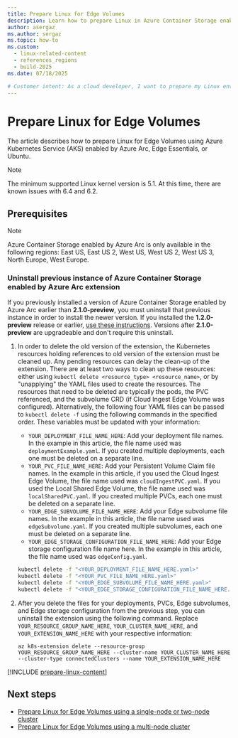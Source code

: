 ```yaml
---
title: Prepare Linux for Edge Volumes
description: Learn how to prepare Linux in Azure Container Storage enabled by Azure Arc Edge Volumes using Azure Kubernetes Service enabled by Azure Arc, Edge Essentials, or Ubuntu.
author: asergaz
ms.author: sergaz
ms.topic: how-to
ms.custom:
  - linux-related-content
  - references_regions
  - build-2025
ms.date: 07/18/2025

# Customer intent: As a cloud developer, I want to prepare my Linux environment for Edge Volumes in Azure Container Storage, so that I can effectively manage and deploy workloads using Azure Kubernetes Service (AKS) enabled by Azure Arc.
---
```


# Prepare Linux for Edge Volumes

The article describes how to prepare Linux for Edge Volumes using Azure Kubernetes Service (AKS) enabled by Azure Arc, Edge Essentials, or Ubuntu.

> [!NOTE]
> The minimum supported Linux kernel version is 5.1. At this time, there are known issues with 6.4 and 6.2.

## Prerequisites

> [!NOTE]
> Azure Container Storage enabled by Azure Arc is only available in the following regions: East US, East US 2, West US, West US 2, West US 3, North Europe, West Europe.

### Uninstall previous instance of Azure Container Storage enabled by Azure Arc extension

If you previously installed a version of Azure Container Storage enabled by Azure Arc earlier than **2.1.0-preview**, you must uninstall that previous instance in order to install the newer version. If you installed the **1.2.0-preview** release or earlier, [use these instructions](faq.yml#if-i-installed-the-1-2-0-preview-or-any-earlier-release--how-do-i-uninstall-the-extension). Versions after **2.1.0-preview** are upgradeable and don't require this uninstall.

1. In order to delete the old version of the extension, the Kubernetes resources holding references to old version of the extension must be cleaned up. Any pending resources can delay the clean-up of the extension. There are at least two ways to clean up these resources: either using `kubectl delete <resource_type> <resource_name>`, or by "unapplying" the YAML files used to create the resources. The resources that need to be deleted are typically the pods, the PVC referenced, and the subvolume CRD (if Cloud Ingest Edge Volume was configured). Alternatively, the following four YAML files can be passed to `kubectl delete -f` using the following commands in the specified order. These variables must be updated with your information:

   - `YOUR_DEPLOYMENT_FILE_NAME_HERE`: Add your deployment file names. In the example in this article, the file name used was `deploymentExample.yaml`. If you created multiple deployments, each one must be deleted on a separate line.
   - `YOUR_PVC_FILE_NAME_HERE`: Add your Persistent Volume Claim file names. In the example in this article, if you used the Cloud Ingest Edge Volume, the file name used was `cloudIngestPVC.yaml`. If you used the Local Shared Edge Volume, the file name used was `localSharedPVC.yaml`. If you created multiple PVCs, each one must be deleted on a separate line.
   - `YOUR_EDGE_SUBVOLUME_FILE_NAME_HERE`: Add your Edge subvolume file names. In the example in this article, the file name used was `edgeSubvolume.yaml`. If you created multiple subvolumes, each one must be deleted on a separate line.
   - `YOUR_EDGE_STORAGE_CONFIGURATION_FILE_NAME_HERE`: Add your Edge storage configuration file name here. In the example in this article, the file name used was `edgeConfig.yaml`.

   ```bash
   kubectl delete -f "<YOUR_DEPLOYMENT_FILE_NAME_HERE.yaml>"
   kubectl delete -f "<YOUR_PVC_FILE_NAME_HERE.yaml>"   
   kubectl delete -f "<YOUR_EDGE_SUBVOLUME_FILE_NAME_HERE.yaml>"
   kubectl delete -f "<YOUR_EDGE_STORAGE_CONFIGURATION_FILE_NAME_HERE.yaml>"
   ```

1. After you delete the files for your deployments, PVCs, Edge subvolumes, and Edge storage configuration from the previous step, you can uninstall the extension using the following command. Replace `YOUR_RESOURCE_GROUP_NAME_HERE`, `YOUR_CLUSTER_NAME_HERE`, and `YOUR_EXTENSION_NAME_HERE` with your respective information:

   ```azurecli
   az k8s-extension delete --resource-group YOUR_RESOURCE_GROUP_NAME_HERE --cluster-name YOUR_CLUSTER_NAME_HERE --cluster-type connectedClusters --name YOUR_EXTENSION_NAME_HERE
   ```

[!INCLUDE [prepare-linux-content](includes/prepare-linux-content.md)]

## Next steps

- [Prepare Linux for Edge Volumes using a single-node or two-node cluster](howto-single-node-cluster-edge-volumes.md)
- [Prepare Linux for Edge Volumes using a multi-node cluster](howto-multi-node-cluster-edge-volumes.md)
